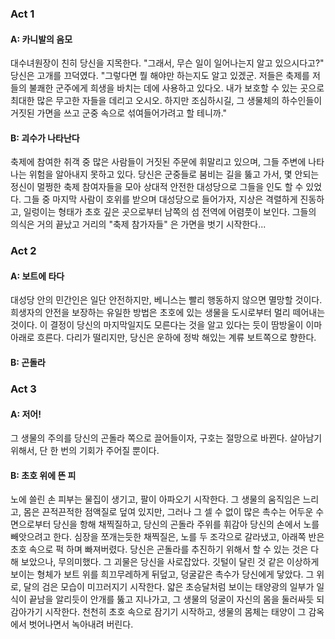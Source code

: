 ### Act 1
#### A: 카니발의 음모

대수녀원장이 친히 당신을 지목한다. "그래서, 무슨 일이 일어나는지 알고 있으시다고?" 당신은 고개를 끄덕였다. "그렇다면 뭘 해야만 하는지도 알고 있겠군. 저들은 축제를 저들의 불쾌한 군주에게 희생을 바치는 데에 사용하고 있다오. 내가 보호할 수 있는 곳으로 최대한 많은 무고한 자들을 데리고 오시오. 하지만 조심하시길, 그 생물체의 하수인들이 거짓된 가면을 쓰고 군중 속으로 섞여들어가려고 할 테니까."

#### B: 괴수가 나타난다

축제에 참여한 취객 중 많은 사람들이 거짓된 주문에 휘말리고 있으며, 그들 주변에 나타나는 위험을 알아내지 못하고 있다. 당신은 군중들로 붐비는 길을 뚫고 가서, 몇 안되는 정신이 멀쩡한 축제 참여자들을 모아 상대적 안전한 대성당으로 그들을 인도 할 수 있었다. 그들 중 마지막 사람이 호위를 받으며 대성당으로 들어가자, 지상은 격렬하게 진동하고, 일렁이는 형태가 초호 깊은 곳으로부터 남쪽의 섬 전역에 어렴풋이 보인다. 그들의 의식은 거의 끝났고 거리의 "축제 참가자들" 은 가면을 벗기 시작한다...

### Act 2
#### A: 보트에 타다

대성당 안의 민간인은 일단 안전하지만, 베니스는 빨리 행동하지 않으면 멸망할 것이다. 희생자의 안전을 보장하는 유일한 방법은 초호에 있는 생물을 도시로부터 멀리 떼어내는 것이다. 이 결정이 당신의 마지막일지도 모른다는 것을 알고 있다는 듯이 땀방울이 이마 아래로 흐른다. 다리가 떨리지만, 당신은 운하에 정박 해있는 계류 보트쪽으로 향한다.

#### B: 곤돌라

### Act 3
#### A: 저어!

그 생물의 주의를 당신의 곤돌라 쪽으로 끌어들이자, 구호는 절망으로 바뀐다. 살아남기 위해서, 단 한 번의 기회가 주어질 뿐이다.

#### B: 초호 위에 뜬 피

노에 쓸린 손 피부는 물집이 생기고, 팔이 아파오기 시작한다. 그 생물의 움직임은 느리고, 몸은 끈적끈적한 점액질로 덮여 있지만, 그러나 그 셀 수 없이 많은 촉수는 어두운 수면으로부터 당신을 항해 채찍질하고, 당신의 곤돌라 주위를 휘감아 당신의 손에서 노를 빼앗으려고 한다. 심장을 쪼개는듯한 채찍질은, 노를 두 조각으로 갈라냈고, 아래쪽 반은 초호 속으로 퍽 하며 빠져버렸다. 당신은 곤돌라를 추진하기 위해서 할 수 있는 것은 다 해 보았으나, 무의미했다. 그 괴물은 당신을 사로잡았다. 깃털이 달린 것 같은 이상하게 보이는 형체가 보트 위를 희끄무레하게 뒤덮고, 덩굴같은 촉수가 당신에게 닿았다. 그 위로, 달의 검은 모습이 미끄러지기 시작한다. 얇은 초승달처럼 보이는 태양광의 일부가 일식이 끝남을 알리듯이 안개를 뚫고 지나가고, 그 생물의 덩굴이 자신의 몸을 둘러싸듯 되감아가기 시작한다. 천천히 초호 속으로 잠기기 시작하고, 생물의 몸체는 태양이 그 감옥에서 벗어나면서 녹아내려 버린다.
